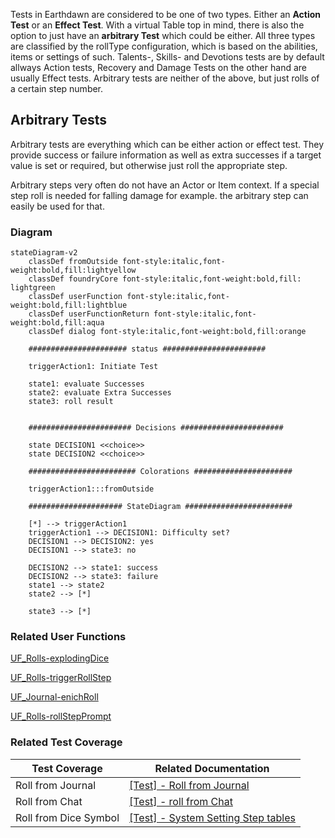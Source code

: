 Tests in Earthdawn are considered to be one of two types. Either an **Action Test** or an **Effect Test**. With a virtual Table top in mind, there is also the option to just have an **arbitrary Test** which could be either. All three types are classified by the rollType configuration, which is based on the abilities, items or settings of such. Talents-, Skills- and Devotions tests are by default allways Action tests, Recovery and Damage Tests on the other hand are usually Effect tests. Arbitrary tests are neither of the above, but just rolls of a certain step number.

## Arbitrary Tests

Arbitrary tests are everything which can be either action or effect test. They provide success or failure information as well as extra successes if a target value is set or required, but otherwise just roll the appropriate step.

Arbitrary steps very often do not have an Actor or Item context. If a special step roll is needed for falling damage for example. the arbitrary step can easily be used for that. 

### Diagram
```mermaid
stateDiagram-v2
    classDef fromOutside font-style:italic,font-weight:bold,fill:lightyellow
    classDef foundryCore font-style:italic,font-weight:bold,fill: lightgreen
    classDef userFunction font-style:italic,font-weight:bold,fill:lightblue
    classDef userFunctionReturn font-style:italic,font-weight:bold,fill:aqua
    classDef dialog font-style:italic,font-weight:bold,fill:orange

    ###################### status #######################

    triggerAction1: Initiate Test

    state1: evaluate Successes
    state2: evaluate Extra Successes
    state3: roll result


    ####################### Decisions #######################

    state DECISION1 <<choice>>
    state DECISION2 <<choice>>

    ######################## Colorations ######################

    triggerAction1:::fromOutside

    ##################### StateDiagram ########################

    [*] --> triggerAction1
    triggerAction1 --> DECISION1: Difficulty set?
    DECISION1 --> DECISION2: yes
    DECISION1 --> state3: no

    DECISION2 --> state1: success
    DECISION2 --> state3: failure
    state1 --> state2
    state2 --> [*]

    state3 --> [*]
```

### Related User Functions

[UF_Rolls-explodingDice](../User%20Functions/UF_Rolls/UF_Rolls-explodingDice.md)

[UF_Rolls-triggerRollStep](../User%20Functions/UF_Rolls/UF_Rolls-triggerRollStep.md)

[UF_Journal-enichRoll](../User%20Functions/UF_Journal-enichRoll.md)

[UF_Rolls-rollStepPrompt](../User%20Functions/UF_Rolls/UF_Rolls-rollStepPrompt.md)

### Related Test Coverage

| Test Coverage | Related Documentation |
|---------------|-----------------------|
| Roll from Journal | [[Test] - Roll from Journal](https://github.com/patrickmohrmann/earthdawn4eV2/issues/932) |
| Roll from Chat | [[Test] - roll from Chat](https://github.com/patrickmohrmann/earthdawn4eV2/issues/933) |
| Roll from Dice Symbol | [[Test] - System Setting Step tables](https://github.com/patrickmohrmann/earthdawn4eV2/issues/386) |


